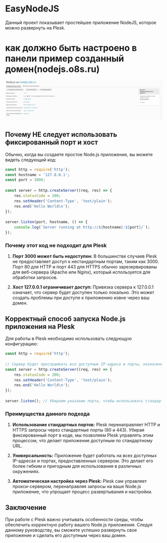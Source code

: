 # EasyNodeJS

Данный проект показывает простейшее приложение NodeJS, которое можно развернуть на Plesk.

# как должно быть настроено в панели пример созданный домен(nodejs.o8s.ru)

![Настройки приложения](settings.png)

## Почему НЕ следует использовать фиксированный порт и хост

Обычно, когда вы создаете простое Node.js приложение, вы можете видеть следующий код:

```javascript
const http = require('http');
const hostname = '127.0.0.1';
const port = 3000;

const server = http.createServer((req, res) => {
    res.statusCode = 200;
    res.setHeader('Content-Type', 'text/plain');
    res.end('Hello World\n');
});

server.listen(port, hostname, () => {
    console.log(`Server running at http://${hostname}:${port}/`);
});
```

### Почему этот код не подходит для Plesk

1. **Порт 3000 может быть недоступен:** В большинстве случаев Plesk не предоставляет доступ к нестандартным портам, таким как 3000. Порт 80 для HTTP и порт 443 для HTTPS обычно зарезервированы для веб-сервера (Apache или Nginx), который используется для обработки запросов.

2. **Хост 127.0.0.1 ограничивает доступ:** Привязка сервера к 127.0.0.1 означает, что сервер будет доступен только локально. Это может создать проблемы при доступе к приложению извне через ваш домен.

## Корректный способ запуска Node.js приложения на Plesk

Для работы в Plesk необходимо использовать следующую конфигурацию:

```javascript
const http = require('http');

// Сервер будет прослушивать все доступные IP-адреса и порты, назначенные Plesk.
const server = http.createServer((req, res) => {
    res.statusCode = 200;
    res.setHeader('Content-Type', 'text/plain');
    res.end('Hello World\n');
});

server.listen(); // Убираем указание порта, чтобы использовать стандартный.
```

### Преимущества данного подхода

1. **Использование стандартных портов:** Plesk перенаправляет HTTP и HTTPS запросы через стандартные порты (80 и 443). Убирая фиксированный порт в коде, мы позволяем Plesk управлять этим процессом, что делает приложение доступным по стандартному URL.

2. **Универсальность:** Приложение будет работать на всех доступных IP-адресах и портах, предоставленных сервером. Это делает его более гибким и пригодным для использования в различных окружениях.

3. **Автоматическая настройка через Plesk:** Plesk сам управляет прокси-сервером, перенаправляя запросы на ваше Node.js приложение, что упрощает процесс развертывания и настройки.

## Заключение

При работе с Plesk важно учитывать особенности среды, чтобы обеспечить корректную работу вашего Node.js приложения. Следуя данному руководству, вы сможете успешно развернуть свое приложение и сделать его доступным через ваш домен.
